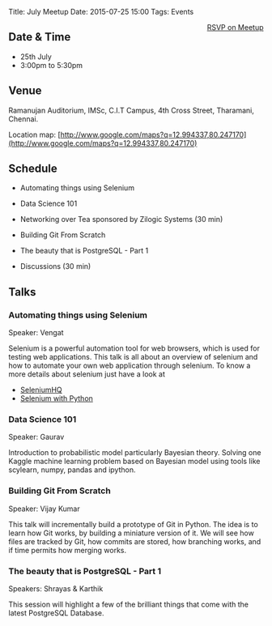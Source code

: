 Title: July Meetup
Date: 2015-07-25 15:00
Tags: Events

<a style="float:right;" class="pure-button"
href="http://www.meetup.com/Chennaipy/events/223800671/" target="_blank"><i class="fa
fa-check-square-o"></i> RSVP on Meetup</a>

## Date & Time
  * 25th July
  * 3:00pm to 5:30pm

## Venue
Ramanujan Auditorium, IMSc,
C.I.T Campus,
4th Cross Street,
Tharamani,
Chennai.

Location map:
[http://www.google.com/maps?q=12.994337,80.247170](http://www.google.com/maps?q=12.994337,80.247170)

## Schedule

 * Automating things using Selenium

 * Data Science 101

 * Networking over Tea sponsored by Zilogic Systems (30 min)

 * Building Git From Scratch

 * The beauty that is PostgreSQL - Part 1

 * Discussions (30 min)

## Talks

### Automating things using Selenium

Speaker: Vengat

Selenium is a powerful automation tool for web browsers, which is used for testing web applications. This talk is all about an overview of selenium and how to automate your own web application through selenium.
To know a more details about selenium just have a look at

 * [SeleniumHQ](http://www.seleniumhq.org/)
 * [Selenium with Python](https://selenium-python.readthedocs.org/index.html)

### Data Science 101

Speaker: Gaurav

Introduction to probabilistic model particularly Bayesian theory. Solving one Kaggle machine learning  problem based on Bayesian  model using tools like scylearn, numpy, pandas and ipython.

### Building Git From Scratch

Speaker: Vijay Kumar

This talk will incrementally build a prototype of Git in Python. The idea is to learn how Git works, by building a miniature version of it. We will see how files are tracked by Git, how commits are stored, how branching works, and if time permits how merging works.

### The beauty that is PostgreSQL - Part 1

Speakers: Shrayas & Karthik

This session will highlight a few of the brilliant things
that come with the latest PostgreSQL Database.




